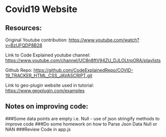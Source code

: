 # Covid19 Website

## Resources:

Original Youtube contribution:
https://www.youtube.com/watch?v=BzUFQDP8B28

Link to Code Explained youtube channel:
https://www.youtube.com/channel/UC8n8ftV94ZU_DJLOLtrpORA/playlists

Github Repo: https://github.com/CodeExplainedRepo/COVID-19_TRACKER_HTML_CSS_JAVASCRIPT.git

Link to geo-plugin website used in tutorial:
https://www.geoplugin.com/examples


## Notes on improving code:
###Some data points are empty i.e. Null - use of json stringify methods to improve code
###Do some homework on how to Parse Json Data Null or NAN
###Review Code in app.js
